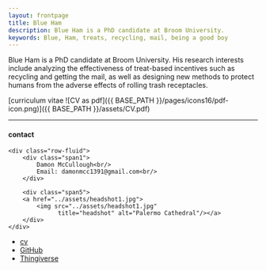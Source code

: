 ```yaml
---
layout: frontpage
title: Blue Ham
description: Blue Ham is a PhD candidate at Broom University. 
keywords: Blue, Ham, treats, recycling, mail, being a good boy
---
```


Blue Ham is a PhD candidate at Broom University. His research interests include analyzing the effectiveness of treat-based incentives such as recycling and getting the mail, as well as designing new methods to protect humans from the adverse effects of rolling trash receptacles.

[curriculum vitae ![CV as pdf]({{ BASE_PATH }}/pages/icons16/pdf-icon.png)]({{ BASE_PATH }}/assets/CV.pdf)<br/>


---


<div class="container">
<h4><a name="contact"></a>contact</h4>

    <div class="row-fluid">
        <div class="span1">
            Damon McCullough<br/>
            Email: damonmcc1391@gmail.com<br/>
        </div>

        <div class="span5">
        <a href="../assets/headshot1.jpg">
            <img src="../assets/headshot1.jpg"
                  title="headshot" alt="Palermo Cathedral"/></a>
        </div>
    </div>
</div>

<div class="navbar">
  <div class="navbar-inner">
      <ul class="nav">
          <li><a href="{{ BASE_PATH }}/assets/CV.pdf">cv</a></li>
          <li><a href="https://github.com/damonmcc">GitHub</a></li>
          <li><a href="https://www.thingiverse.com/fake_tissues/">Thingiverse</a></li>
      </ul>
  </div>
</div>